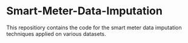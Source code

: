 # Smart-Meter-Data-Imputation
This repositiory contains the code for the smart meter data imputation techniques applied on various datasets.
